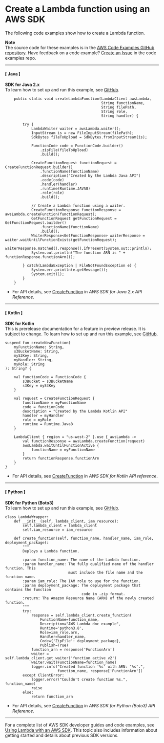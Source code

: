 # Create a Lambda function using an AWS SDK<a name="example_lambda_CreateFunction_section"></a>

The following code examples show how to create a Lambda function\.

**Note**  
The source code for these examples is in the [AWS Code Examples GitHub repository](https://github.com/awsdocs/aws-doc-sdk-examples)\. Have feedback on a code example? [Create an Issue](https://github.com/awsdocs/aws-doc-sdk-examples/issues/new/choose) in the code examples repo\. 

------
#### [ Java ]

**SDK for Java 2\.x**  
 To learn how to set up and run this example, see [GitHub](https://github.com/awsdocs/aws-doc-sdk-examples/tree/main/javav2/example_code/lambda#readme)\. 
  

```
    public static void createLambdaFunction(LambdaClient awsLambda,
                                            String functionName,
                                            String filePath,
                                            String role,
                                            String handler) {

        try {
            LambdaWaiter waiter = awsLambda.waiter();
            InputStream is = new FileInputStream(filePath);
            SdkBytes fileToUpload = SdkBytes.fromInputStream(is);

            FunctionCode code = FunctionCode.builder()
                .zipFile(fileToUpload)
                .build();

            CreateFunctionRequest functionRequest = CreateFunctionRequest.builder()
                .functionName(functionName)
                .description("Created by the Lambda Java API")
                .code(code)
                .handler(handler)
                .runtime(Runtime.JAVA8)
                .role(role)
                .build();

            // Create a Lambda function using a waiter.
            CreateFunctionResponse functionResponse = awsLambda.createFunction(functionRequest);
            GetFunctionRequest getFunctionRequest = GetFunctionRequest.builder()
                .functionName(functionName)
                .build();
            WaiterResponse<GetFunctionResponse> waiterResponse = waiter.waitUntilFunctionExists(getFunctionRequest);
            waiterResponse.matched().response().ifPresent(System.out::println);
            System.out.println("The function ARN is " + functionResponse.functionArn());

        } catch(LambdaException | FileNotFoundException e) {
            System.err.println(e.getMessage());
            System.exit(1);
        }
    }
```
+  For API details, see [CreateFunction](https://docs.aws.amazon.com/goto/SdkForJavaV2/lambda-2015-03-31/CreateFunction) in *AWS SDK for Java 2\.x API Reference*\. 

------
#### [ Kotlin ]

**SDK for Kotlin**  
This is prerelease documentation for a feature in preview release\. It is subject to change\.
 To learn how to set up and run this example, see [GitHub](https://github.com/awsdocs/aws-doc-sdk-examples/tree/main/kotlin/services/lambda#code-examples)\. 
  

```
suspend fun createNewFunction(
    myFunctionName: String,
    s3BucketName: String,
    myS3Key: String,
    myHandler: String,
    myRole: String
): String? {

    val functionCode = FunctionCode {
        s3Bucket = s3BucketName
        s3Key = myS3Key
    }

    val request = CreateFunctionRequest {
        functionName = myFunctionName
        code = functionCode
        description = "Created by the Lambda Kotlin API"
        handler = myHandler
        role = myRole
        runtime = Runtime.Java8
    }

    LambdaClient { region = "us-west-2" }.use { awsLambda ->
        val functionResponse = awsLambda.createFunction(request)
        awsLambda.waitUntilFunctionActive {
            functionName = myFunctionName
        }
        return functionResponse.functionArn
    }
}
```
+  For API details, see [CreateFunction](https://github.com/awslabs/aws-sdk-kotlin#generating-api-documentation) in *AWS SDK for Kotlin API reference*\. 

------
#### [ Python ]

**SDK for Python \(Boto3\)**  
 To learn how to set up and run this example, see [GitHub](https://github.com/awsdocs/aws-doc-sdk-examples/tree/main/python/example_code/lambda#code-examples)\. 
  

```
class LambdaWrapper:
    def __init__(self, lambda_client, iam_resource):
        self.lambda_client = lambda_client
        self.iam_resource = iam_resource

    def create_function(self, function_name, handler_name, iam_role, deployment_package):
        """
        Deploys a Lambda function.

        :param function_name: The name of the Lambda function.
        :param handler_name: The fully qualified name of the handler function. This
                             must include the file name and the function name.
        :param iam_role: The IAM role to use for the function.
        :param deployment_package: The deployment package that contains the function
                                   code in .zip format.
        :return: The Amazon Resource Name (ARN) of the newly created function.
        """
        try:
            response = self.lambda_client.create_function(
                FunctionName=function_name,
                Description="AWS Lambda doc example",
                Runtime='python3.8',
                Role=iam_role.arn,
                Handler=handler_name,
                Code={'ZipFile': deployment_package},
                Publish=True)
            function_arn = response['FunctionArn']
            waiter = self.lambda_client.get_waiter('function_active_v2')
            waiter.wait(FunctionName=function_name)
            logger.info("Created function '%s' with ARN: '%s'.",
                        function_name, response['FunctionArn'])
        except ClientError:
            logger.error("Couldn't create function %s.", function_name)
            raise
        else:
            return function_arn
```
+  For API details, see [CreateFunction](https://docs.aws.amazon.com/goto/boto3/lambda-2015-03-31/CreateFunction) in *AWS SDK for Python \(Boto3\) API Reference*\. 

------

For a complete list of AWS SDK developer guides and code examples, see [Using Lambda with an AWS SDK](sdk-general-information-section.md)\. This topic also includes information about getting started and details about previous SDK versions\.